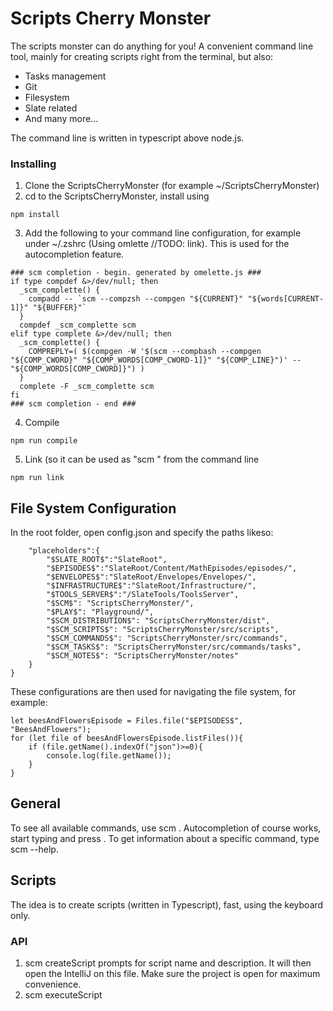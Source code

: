 # Scripts Cherry Monster

The scripts monster can do anything for you!
A convenient command line tool, mainly for creating scripts right from the terminal, but also:
* Tasks management
* Git
* Filesystem
* Slate related
* And many more...

The command line is written in typescript above node.js.

### Installing

1. Clone the ScriptsCherryMonster (for example ~/ScriptsCherryMonster)
2. cd to the ScriptsCherryMonster, install using

```
npm install
```

3. Add the following to your command line configuration, for example under ~/.zshrc (Using omlette //TODO: link).
This is used for the autocompletion feature.

```
### scm completion - begin. generated by omelette.js ###
if type compdef &>/dev/null; then
  _scm_complette() {
    compadd -- `scm --compzsh --compgen "${CURRENT}" "${words[CURRENT-1]}" "${BUFFER}"`
  }
  compdef _scm_complette scm
elif type complete &>/dev/null; then
  _scm_complette() {
    COMPREPLY=( $(compgen -W '$(scm --compbash --compgen "${COMP_CWORD}" "${COMP_WORDS[COMP_CWORD-1]}" "${COMP_LINE}")' -- "${COMP_WORDS[COMP_CWORD]}") )
  }
  complete -F _scm_complette scm
fi
### scm completion - end ###
```

4. Compile
```
npm run compile
```

5. Link (so it can be used as "scm <command> <params>" from the command line
```
npm run link
```


## File System Configuration
In the root folder, open config.json and specify the paths likeso:

```
	"placeholders":{
		"$SLATE_ROOT$":"SlateRoot",
		"$EPISODES$":"SlateRoot/Content/MathEpisodes/episodes/",
		"$ENVELOPES$":"SlateRoot/Envelopes/Envelopes/",
		"$INFRASTRUCTURE$":"SlateRoot/Infrastructure/",
		"$TOOLS_SERVER$":"/SlateTools/ToolsServer",
		"$SCM$": "ScriptsCherryMonster/",
		"$PLAY$": "Playground/",
		"$SCM_DISTRIBUTION$": "ScriptsCherryMonster/dist",
		"$SCM_SCRIPTS$": "ScriptsCherryMonster/src/scripts",
		"$SCM_COMMANDS$": "ScriptsCherryMonster/src/commands",
		"$SCM_TASKS$": "ScriptsCherryMonster/src/commands/tasks",
		"$SCM_NOTES$": "ScriptsCherryMonster/notes"
	}
}
```

These configurations are then used for navigating the file system, for example:
```
let beesAndFlowersEpisode = Files.file("$EPISODES$", "BeesAndFlowers");
for (let file of beesAndFlowersEpisode.listFiles()){
    if (file.getName().indexOf("json")>=0){
        console.log(file.getName());
    }
}
```

## General
To see all available commands, use scm <tab>. Autocompletion of course works, start typing and press <tab>.
To get information about a specific command, type scm <command> --help.

## Scripts
The idea is to create scripts (written in Typescript), fast, using the keyboard only.

### API
1. scm createScript
    prompts for script name and description. It will then open the IntelliJ on this file. Make sure the project is open
    for maximum convenience.
2. scm executeScript <script>
    executes a script (compiles and runs). To list all available scripts to execute, use scm executeScript <tab>.
3. scm archive <script>


## Tasks
Simple tasks tool management, with integrations. Currently integrated to Asana (//TODO: link).

### Configuration
To configure the task tool, two things are needed:
1. Firebase configuration file: firebase.json (should be saved in the root)
    You should open a new empty project. All tasks will be saved there, under tasks in the database.
    To produce this file, go to Settings (in the console)->Service Sccounts ->Firebase Admin SDK->Generate new private key/
    Save this file in the root under firebase.json.

2. Asana configuration file: asana.json (should be saved in root)
    This file contains the secret token. This can be also generated in the Asana settings.
    The file is named asana.json (in the root), and looks this way:

```
    {
        token: "the asana token"
    }
```

### API
1. scm addtask <description>
    use --asana to add this task to the asana board.
    use -g for group name. Default group is "Slate"
```
    $ scm addtask "Develop a new browser" --asana -g Personal
```
2. scm listtasks
    lists all the tasks.
    use -g to specify the group to list
```
    $ scm listtasks -g Personal
```
3. scm removetask <id>
4. scm addnote <id> note

```
    $ scm listtasks -g Personal
```

5. scm starttask <id>
6. scm complete <id>
7. scm pausetask <id>

## Compare
I am using meld as a diff tool - https://yousseb.github.io/meld/
scm compare <file1> <file2> will compare file1 and file2.

## Git
TODO: git configuration (.gitconfig difftool)
A collection of useful tools and abbreviations to work with git, using the command line.

### API
1. scm gitadd <file>
    autocomplete, use TAB!
2. scm gitdiff <file>
    will diff current version against pushed version
3. scm gitbrowse
    opens a dual window, ctrl+a+backspace to switch between windows
    the left window shows the changes by commit, in the right window you can use somthing like scm gitdiff changes -c <partial_commit>
    then you can choose a specific file easily that will be compared

